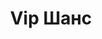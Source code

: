--- 
title: "Vip Шанс" 
site: "http://www.vip-chance.crimea.ua" 
town: "Симферополь" 
tel: ["+38(0652) 710-220, +38(050)-344-38-67, +38(050)-640-98-59, +7(978)-747-32-73, +7(978)-747-32-43"] 
address: "Россия, Республика Крым, г. Симферополь, пр.Кирова 1, офис 503," 
mail: "vip-chance@inbox.ru" 
--- 